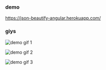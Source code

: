 ### demo
https://json-beautify-angular.herokuapp.com/

### giys

![demo gif 1](../master/gifys/jsonBeautify_simple.gif)

![demo gif 2](../master/gifys/jsonBeautify_ui.gif)

![demo gif 3](../master/gifys/jsonBeautify_overview.gif)